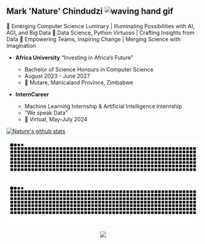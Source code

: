 ## Mark 'Nature' Chindudzi <img src="https://user-images.githubusercontent.com/72663882/171687151-bb31c996-c9d2-49c8-b593-734946893b23.gif" alt="waving hand gif" aria-hidden="true" width="40" />


🌟 Emerging Computer Science Luminary | Illuminating Possibilities with AI, AGI, and Big Data
🔬 Data Science, Python Virtuoso | Crafting Insights from Data
🚀 Empowering Teams, Inspiring Change | Merging Science with Imagination


- **Africa University** “Investing in Africa’s Future”
  - Bachelor of Science Honours in Computer Science
  - August 2023 - June 2027
  - 📍 Mutare, Manicaland Province, Zimbabwe


- **InternCareer**
  - Machine Learning Internship & Artificial Intelligence Internship
  - "We speak Data" 
  - 📍 Virtual, May-July 2024
 
[![Nature's github stats](https://bad-apple-github-readme.vercel.app/api?username=marknature&show_icons=true&count_private=true&line_height=20&icon_color=00b3ff&theme=blue-green&title_color=00b3ff)](#)
 
![github contribution grid snake animation](https://raw.githubusercontent.com/shahradelahi/shahradelahi/output/github-contribution-grid-snake-dark.svg#gh-dark-mode-only)
![github contribution grid snake animation](https://raw.githubusercontent.com/shahradelahi/shahradelahi/output/github-contribution-grid-snake.svg#gh-light-mode-only)

<p align="center">
     <img src="https://capsule-render.vercel.app/api?type=waving&color=gradient&height=100&section=footer"/>
</p>
<!---
marknature/marknature is a ✨ special ✨ repository because its `README.md` (this file) appears on your GitHub profile.
You can click the Preview link to take a look at your changes.
--->
